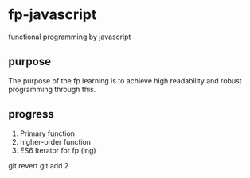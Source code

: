 # fp-javascript

functional programming by javascript

## purpose

The purpose of the fp learning is to achieve high readability and robust programming through this.

## progress

1. Primary function
2. higher-order function
3. ES6 Iterator for fp (ing)


git revert
git add 2
